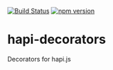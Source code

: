 [![Build Status](https://travis-ci.org/WOOLAN/hapi-decorators.svg?branch=master)](https://travis-ci.org/WOOLAN/hapi-decorators)
[![npm version](https://badge.fury.io/js/%40woolan%2Fhapi-decorators.svg)](https://badge.fury.io/js/%40woolan%2Fhapi-decorators)

# hapi-decorators

Decorators for hapi.js